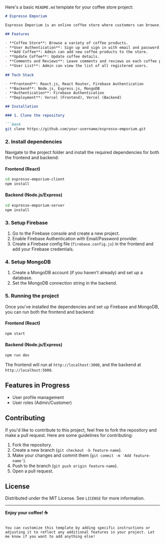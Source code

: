 Here's a basic `README.md` template for your coffee store project:

```markdown
# Espresso Emporium

Espresso Emporium is an online coffee store where customers can browse, purchase, and leave reviews for a variety of coffee products. The application allows users to sign up, sign in, and manage their coffee collection, along with viewing comments and ratings from other customers. It's built with React on the frontend, and a Node.js backend.

## Features

- **Coffee Store**: Browse a variety of coffee products.
- **User Authentication**: Sign up and sign in with email and password.
- **Add Coffee**: Admin can add new coffee products to the store.
- **Update Coffee**: Update coffee details.
- **Comments and Reviews**: Leave comments and reviews on each coffee product.
- **User List**: Admin can view the list of all registered users.
  
## Tech Stack

- **Frontend**: React.js, React Router, Firebase Authentication
- **Backend**: Node.js, Express.js, MongoDB
- **Authentication**: Firebase Authentication
- **Deployment**: Vercel (Frontend), Vercel (Backend)

## Installation

### 1. Clone the repository

```bash
git clone https://github.com/your-username/espresso-emporium.git
```

### 2. Install dependencies

Navigate to the project folder and install the required dependencies for both the frontend and backend:

#### Frontend (React)
```bash
cd espresso-emporium-client
npm install
```

#### Backend (Node.js/Express)
```bash
cd espresso-emporium-server
npm install
```

### 3. Setup Firebase

1. Go to the Firebase console and create a new project.
2. Enable Firebase Authentication with Email/Password provider.
3. Create a Firebase config file (`firebase.config.js`) in the frontend and add your Firebase credentials.

### 4. Setup MongoDB

1. Create a MongoDB account (if you haven't already) and set up a database.
2. Set the MongoDB connection string in the backend.

### 5. Running the project

Once you've installed the dependencies and set up Firebase and MongoDB, you can run both the frontend and backend:

#### Frontend (React)
```bash
npm start
```

#### Backend (Node.js/Express)
```bash
npm run dev
```

The frontend will run at `http://localhost:3000`, and the backend at `http://localhost:5000`.

## Features in Progress

- User profile management
- User roles (Admin/Customer)

## Contributing

If you'd like to contribute to this project, feel free to fork the repository and make a pull request. Here are some guidelines for contributing:

1. Fork the repository.
2. Create a new branch (`git checkout -b feature-name`).
3. Make your changes and commit them (`git commit -m 'Add feature-name'`).
4. Push to the branch (`git push origin feature-name`).
5. Open a pull request.

## License

Distributed under the MIT License. See `LICENSE` for more information.

---

**Enjoy your coffee! ☕**

```

You can customize this template by adding specific instructions or adjusting it to reflect any additional features in your project. Let me know if you want to add anything else!